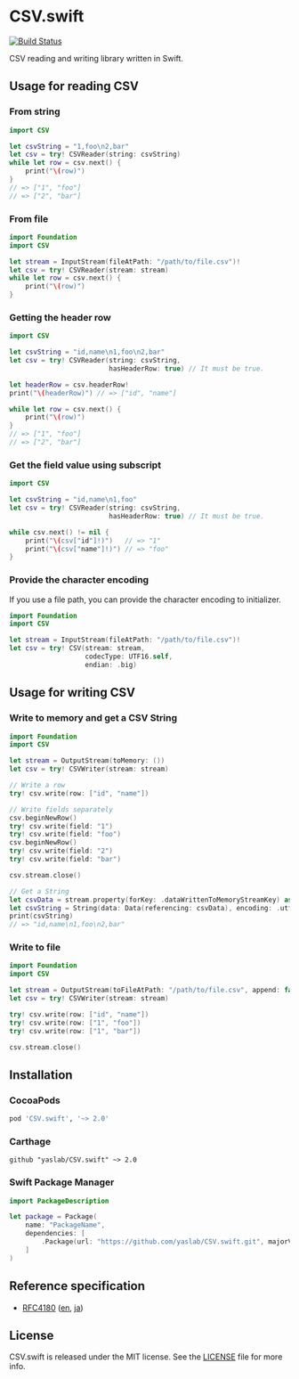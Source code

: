 # CSV.swift

[![Build Status](https://travis-ci.org/yaslab/CSV.swift.svg?branch=master)](https://travis-ci.org/yaslab/CSV.swift)

CSV reading and writing library written in Swift.

## Usage for reading CSV

### From string

```swift
import CSV

let csvString = "1,foo\n2,bar"
let csv = try! CSVReader(string: csvString)
while let row = csv.next() {
    print("\(row)")
}
// => ["1", "foo"]
// => ["2", "bar"]
```

### From file

```swift
import Foundation
import CSV

let stream = InputStream(fileAtPath: "/path/to/file.csv")!
let csv = try! CSVReader(stream: stream)
while let row = csv.next() {
    print("\(row)")
}
```

### Getting the header row

```swift
import CSV

let csvString = "id,name\n1,foo\n2,bar"
let csv = try! CSVReader(string: csvString,
                         hasHeaderRow: true) // It must be true.

let headerRow = csv.headerRow!
print("\(headerRow)") // => ["id", "name"]

while let row = csv.next() {
    print("\(row)")
}
// => ["1", "foo"]
// => ["2", "bar"]
```

### Get the field value using subscript

```swift
import CSV

let csvString = "id,name\n1,foo"
let csv = try! CSVReader(string: csvString,
                         hasHeaderRow: true) // It must be true.

while csv.next() != nil {
    print("\(csv["id"]!)")   // => "1"
    print("\(csv["name"]!)") // => "foo"
}
```

### Provide the character encoding

If you use a file path, you can provide the character encoding to initializer.

```swift
import Foundation
import CSV

let stream = InputStream(fileAtPath: "/path/to/file.csv")!
let csv = try! CSV(stream: stream,
                   codecType: UTF16.self,
                   endian: .big)
```

## Usage for writing CSV

### Write to memory and get a CSV String

```swift
import Foundation
import CSV

let stream = OutputStream(toMemory: ())
let csv = try! CSVWriter(stream: stream)

// Write a row
try! csv.write(row: ["id", "name"])

// Write fields separately
csv.beginNewRow()
try! csv.write(field: "1")
try! csv.write(field: "foo")
csv.beginNewRow()
try! csv.write(field: "2")
try! csv.write(field: "bar")

csv.stream.close()

// Get a String
let csvData = stream.property(forKey: .dataWrittenToMemoryStreamKey) as! NSData
let csvString = String(data: Data(referencing: csvData), encoding: .utf8)!
print(csvString)
// => "id,name\n1,foo\n2,bar"
```

### Write to file

```swift
import Foundation
import CSV

let stream = OutputStream(toFileAtPath: "/path/to/file.csv", append: false)!
let csv = try! CSVWriter(stream: stream)

try! csv.write(row: ["id", "name"])
try! csv.write(row: ["1", "foo"])
try! csv.write(row: ["1", "bar"])

csv.stream.close()
```

## Installation

### CocoaPods

```ruby
pod 'CSV.swift', '~> 2.0'
```

### Carthage

```
github "yaslab/CSV.swift" ~> 2.0
```

### Swift Package Manager

```swift
import PackageDescription

let package = Package(
    name: "PackageName",
    dependencies: [
        .Package(url: "https://github.com/yaslab/CSV.swift.git", majorVersion: 2, minor: 0)
    ]
)
```

## Reference specification

- [RFC4180](http://www.ietf.org/rfc/rfc4180.txt) ([en](http://www.ietf.org/rfc/rfc4180.txt), [ja](http://www.kasai.fm/wiki/rfc4180jp))

## License

CSV.swift is released under the MIT license. See the [LICENSE](https://github.com/yaslab/CSV.swift/blob/master/LICENSE) file for more info.
